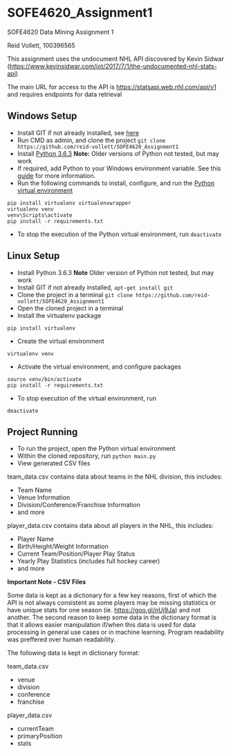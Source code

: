 # SOFE4620_Assignment1
SOFE4620 Data Mining Assignment 1

Reid Vollett, 100396565

This assignment uses the undocument NHL API discovered by Kevin Sidwar (https://www.kevinsidwar.com/iot/2017/7/1/the-undocumented-nhl-stats-api)

The main URL for access to the API is https://statsapi.web.nhl.com/api/v1 and requires endpoints for data retrieval

## Windows Setup
* Install GIT if not already installed, see [here](https://git-scm.com/download/win)
* Run CMD as admin, and clone the project
```git clone https://github.com/reid-vollett/SOFE4620_Assignment1```
* Install [Python 3.6.3](https://www.python.org/ftp/python/3.6.4/python-3.6.4.exe) 
**Note:** Older versions of Python not tested, but may work
* If required, add Python to your Windows environment variable. See this [guide](https://www.pythoncentral.io/add-python-to-path-python-is-not-recognized-as-an-internal-or-external-command/) for more information.
* Run the following commands to install, configure, and run the [Python virtual environment](http://docs.python-guide.org/en/latest/dev/virtualenvs/)
```
pip install virtualenv virtualenvwrapper
virtualenv venv
venv\Scripts\activate
pip install -r requirements.txt
```
* To stop the execution of the Python virtual environment, run ```deactivate```

## Linux Setup
* Install Python 3.6.3 **Note** Older version of Python not tested, but may work
* Install GIT if not already installed, ```apt-get install git```
* Clone the project in a terminal
```git clone https://github.com/reid-vollett/SOFE4620_Assignment1```
* Open the cloned project in a terminal
* Install the virtualenv package 
```
pip install virtualenv
```
* Create the virtual environment 
```
virtualenv venv
```
* Activate the virtual environment, and configure packages
```
source venv/bin/activate
pip install -r requirements.txt
```
* To stop execution of the virtual environment, run
```
deactivate
```
## Project Running
* To run the project, open the Python virtual environment
* Within the cloned repository, run ```python main.py```
* View generated CSV files

team_data.csv contains data about teams in the NHL division, this includes:
* Team Name
* Venue Information
* Division/Conference/Franchise Information
* and more

player_data.csv contains data about all players in the NHL, this includes:
* Player Name
* Birth/Height/Weight Information
* Current Team/Position/Player Play Status
* Yearly Play Statistics (includes full hockey career)
* and more

**Important Note - CSV Files**

Some data is kept as a dictionary for a few key reasons, first of which the API is not always consistent as some players may be missing statistics or have unique stats for one season (ie. https://goo.gl/nUj9Ja) and not another. The second reason to keep some data in the dictionary format is that it allows easier manipulation if/when this data is used for data processing in general use cases or in machine learning. Program readability was preffered over human readability.

The following data is kept in dictionary format:

team_data.csv
* venue
* division
* conference
* franchise

player_data.csv
* currentTeam
* primaryPosition
* stats
